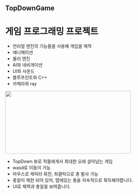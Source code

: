 ## TopDownGame

# 게임 프로그래밍 프로젝트
- 언리얼 엔진의 기능들을 사용해 게임을 제작
- 애니메이션
- 물리 엔진
- AI와 네비게이션
- UI와 사운드
- 블루프린트와 C++
- 카메라와 ray


<img src="https://user-images.githubusercontent.com/59460871/155918774-229efb95-8311-494a-8d21-c0a4da92501b.PNG"  width="400" height="200"/>

- TopDown 뷰로 적들에게서 최대한 오래 살아남는 게임
- wasd로 이동이 가능
- 마우스로 캐릭터 회전, 좌클릭으로 총 발사 가능
- 총알이 제한 되어 있어, 맵에있는 총을 지속적으로 획득해야합니다.
- UI로 체력과 총알을 보여줍니다.
